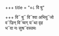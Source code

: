 +++
title = "०८ वि षु"

+++
वि᳓ षु᳓ वि᳓श्वा अभियु᳓जो  
व᳓ज्रिन् वि᳓ष्वग् य᳓था वृह  
भ᳓वा नः सुश्र᳓वस्तमः